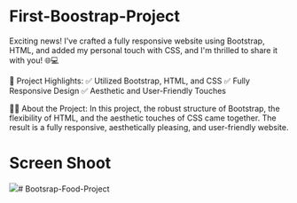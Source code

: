 <h1> First-Boostrap-Project</h1>

Exciting news! I've crafted a fully responsive website using Bootstrap, HTML, and added my personal touch with CSS, and I'm thrilled to share it with you! 🌐💻

🌟 Project Highlights:
✅ Utilized Bootstrap, HTML, and CSS
✅ Fully Responsive Design
✅ Aesthetic and User-Friendly Touches


👨‍💻 About the Project:
In this project, the robust structure of Bootstrap, the flexibility of HTML, and the aesthetic touches of CSS came together. The result is a fully responsive, aesthetically pleasing, and user-friendly website.


<h1>Screen Shoot</h1>


![](bootsrap-food-project.gif)# Bootsrap-Food-Project
